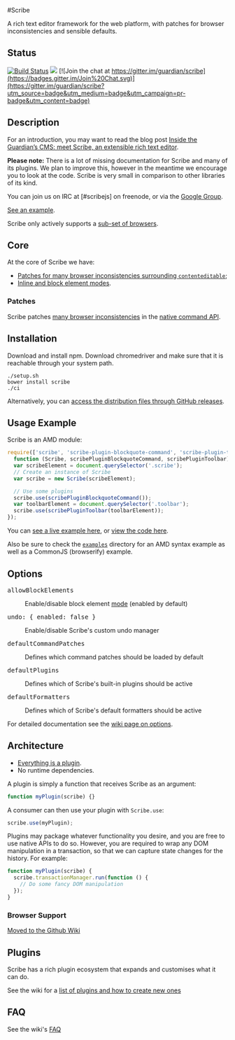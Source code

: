 #Scribe

A rich text editor framework for the web platform, with patches for
browser inconsistencies and sensible defaults.

## Status

 [![Build Status](https://travis-ci.org/guardian/scribe.svg?branch=master)](https://travis-ci.org/guardian/scribe) <a href="https://david-dm.org/guardian/scribe"><img src="https://david-dm.org/guardian/scribe.svg"></a> [![Join the chat at https://gitter.im/guardian/scribe](https://badges.gitter.im/Join%20Chat.svg)](https://gitter.im/guardian/scribe?utm_source=badge&utm_medium=badge&utm_campaign=pr-badge&utm_content=badge)

## Description

For an introduction, you may want to read the blog post [Inside the Guardian’s CMS: meet Scribe, an extensible rich text editor](http://www.theguardian.com/info/developer-blog/2014/mar/20/inside-the-guardians-cms-meet-scribe-an-extensible-rich-text-editor).

**Please note:** There is a lot of missing documentation for Scribe and many of its plugins. We plan to improve this, however in the meantime we encourage you to look at the code. Scribe is very small in comparison to other libraries of its kind.

You can join us on IRC at [#scribejs] on freenode, or via the [Google Group](https://groups.google.com/forum/#!forum/scribe-editor).

[See an example][example].

Scribe only actively supports a [sub-set of browsers](https://github.com/guardian/scribe/wiki/Browser-support).

## Core

At the core of Scribe we have:

* [Patches for many browser inconsistencies surrounding `contenteditable`](#patches);
* [Inline and block element modes](https://github.com/guardian/scribe/wiki/Modes#).

### Patches

Scribe patches [many browser inconsistencies][browser inconsistencies] in the [native command API][Executing Commands].

## Installation

Download and install npm.
Download chromedriver and make sure that it is reachable through your system path.
```
./setup.sh
bower install scribe
./ci
```

Alternatively, you can [access the distribution files through GitHub releases](https://github.com/guardian/scribe/releases).

## Usage Example

Scribe is an AMD module:

``` js
require(['scribe', 'scribe-plugin-blockquote-command', 'scribe-plugin-toolbar'],
  function (Scribe, scribePluginBlockquoteCommand, scribePluginToolbar) {
  var scribeElement = document.querySelector('.scribe');
  // Create an instance of Scribe
  var scribe = new Scribe(scribeElement);

  // Use some plugins
  scribe.use(scribePluginBlockquoteCommand());
  var toolbarElement = document.querySelector('.toolbar');
  scribe.use(scribePluginToolbar(toolbarElement));
});
```

You can [see a live example here][example], or [view the code here](https://github.com/guardian/scribe).

Also be sure to check the [`examples`](./examples) directory for an
AMD syntax example as well as a CommonJS (browserify) example.

## Options

<dl>
  <dt><pre>allowBlockElements</pre></dt>
  <dd>Enable/disable block element <a href="https://github.com/guardian/scribe/wiki/Modes">mode</a> (enabled by default)</dd>
  <dt><pre>undo: { enabled: false }</pre></dt>
  <dd>Enable/disable Scribe's custom undo manager</dd>
  <dt><pre>defaultCommandPatches</pre></dt>
  <dd>Defines which command patches should be loaded by default</dd>
  <dt><pre>defaultPlugins</pre></dt>
  <dd>Defines which of Scribe's built-in plugins should be active</dd>
  <dt><pre>defaultFormatters</pre></dt>
  <dd>Defines which of Scribe's default formatters should be active</dd>
</dl>

For detailed documentation see the [wiki page on options](https://github.com/guardian/scribe/wiki/Scribe-configuration-options).

## Architecture

* [Everything is a plugin](https://github.com/guardian/scribe/tree/master/src/plugins).
* No runtime dependencies.

A plugin is simply a function that receives Scribe as an argument:

``` js
function myPlugin(scribe) {}
```

A consumer can then use your plugin with `Scribe.use`:

``` js
scribe.use(myPlugin);
```

Plugins may package whatever functionality you desire, and you are free to use
native APIs to do so. However, you are required to wrap any DOM manipulation in
a transaction, so that we can capture state changes for the history. For
example:

``` js
function myPlugin(scribe) {
  scribe.transactionManager.run(function () {
    // Do some fancy DOM manipulation
  });
}
```

### Browser Support

[Moved to the Github Wiki](https://github.com/guardian/scribe/wiki/Browser-support)

## Plugins

Scribe has a rich plugin ecosystem that expands and customises what it can do.

See the wiki for a [list of plugins and how to create new ones](https://github.com/guardian/scribe/wiki/Plugins)

## FAQ

See the wiki's [FAQ](https://github.com/guardian/scribe/wiki/FAQ)

[browser inconsistencies]: https://github.com/guardian/scribe/blob/master/BROWSERINCONSISTENCIES.md
[Executing Commands]: https://developer.mozilla.org/en-US/docs/Rich-Text_Editing_in_Mozilla#Executing_Commands
[Range API]: https://developer.mozilla.org/en-US/docs/Web/API/Range
[Selection API]: https://developer.mozilla.org/en-US/docs/Web/API/Selection
[example]: http://guardian.github.io/scribe

